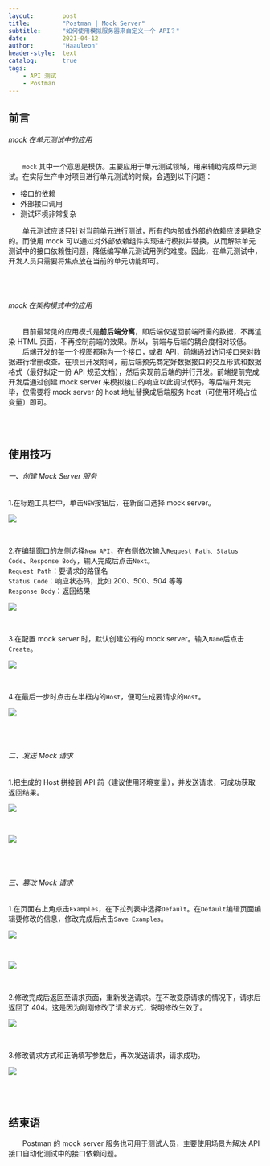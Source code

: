 ```yaml
---
layout:        post
title:         "Postman | Mock Server"
subtitle:      "如何使用模拟服务器来自定义一个 API？"
date:          2021-04-12
author:        "Haauleon"
header-style:  text
catalog:       true
tags:
    - API 测试
    - Postman
---
```


## 前言
###### mock 在单元测试中的应用
&emsp;&emsp;`mock` 其中一个意思是模仿。主要应用于单元测试领域，用来辅助完成单元测试。在实际生产中对项目进行单元测试的时候，会遇到以下问题：      
* 接口的依赖     
* 外部接口调用    
* 测试环境非常复杂     

&emsp;&emsp;单元测试应该只针对当前单元进行测试，所有的内部或外部的依赖应该是稳定的。而使用 mock 可以通过对外部依赖组件实现进行模拟并替换，从而解除单元测试中的接口依赖性问题，降低编写单元测试用例的难度。因此，在单元测试中，开发人员只需要将焦点放在当前的单元功能即可。

<br><br>

###### mock 在架构模式中的应用
&emsp;&emsp;目前最常见的应用模式是**前后端分离**，即后端仅返回前端所需的数据，不再渲染 HTML 页面，不再控制前端的效果。所以，前端与后端的耦合度相对较低。       
&emsp;&emsp;后端开发的每一个视图都称为一个接口，或者 API，前端通过访问接口来对数据进行增删改查。在项目开发期间，前后端预先商定好数据接口的交互形式和数据格式（最好拟定一份 API 规范文档），然后实现前后端的并行开发。前端提前完成开发后通过创建 mock server 来模拟接口的响应以此调试代码，等后端开发完毕，仅需要将 mock server 的 host 地址替换成后端服务 host（可使用环境占位变量）即可。     

<br><br>

## 使用技巧
###### 一、创建 Mock Server 服务
1.在标题工具栏中，单击`NEW`按钮后，在新窗口选择 mock server。         

![](\img\in-post\post-postman\2021-04-12-postman-mock-1.jpg)      

<br>

2.在编辑窗口的左侧选择`New API`，在右侧依次输入`Request Path`、`Status Code`、`Response Body`，输入完成后点击`Next`。          
`Request Path`：要请求的路径名           
`Status Code`：响应状态码，比如 200、500、504 等等                   
`Response Body`：返回结果     

![](\img\in-post\post-postman\2021-04-12-postman-mock-2.jpg)       

<br>

3.在配置 mock server 时，默认创建公有的 mock server。输入`Name`后点击`Create`。           

![](\img\in-post\post-postman\2021-04-12-postman-mock-3.jpg)        

<br>

4.在最后一步时点击左半框内的`Host`，便可生成要请求的`Host`。          

![](\img\in-post\post-postman\2021-04-12-postman-mock-4.jpg)            

<br><br>

###### 二、发送 Mock 请求
1.把生成的 Host 拼接到 API 前（建议使用环境变量），并发送请求，可成功获取返回结果。        

![](\img\in-post\post-postman\2021-04-12-postman-mock-5.jpg)           

<br>

![](\img\in-post\post-postman\2021-04-12-postman-mock-6.jpg)       

<br><br>

###### 三、篡改 Mock 请求    
1.在页面右上角点击`Examples`，在下拉列表中选择`Default`。在`Default`编辑页面编辑要修改的信息，修改完成后点击`Save Examples`。          

![](\img\in-post\post-postman\2021-04-12-postman-mock-7.jpg)             

<br>

![](\img\in-post\post-postman\2021-04-12-postman-mock-8.jpg)              

<br>

2.修改完成后返回至请求页面，重新发送请求。在不改变原请求的情况下，请求后返回了 404。这是因为刚刚修改了请求方式，说明修改生效了。        

![](\img\in-post\post-postman\2021-04-12-postman-mock-9.jpg)           

<br>

3.修改请求方式和正确填写参数后，再次发送请求，请求成功。         

![](\img\in-post\post-postman\2021-04-12-postman-mock-10.jpg)              

<br><br>

## 结束语
&emsp;&emsp;Postman 的 mock server 服务也可用于测试人员，主要使用场景为解决 API 接口自动化测试中的接口依赖问题。